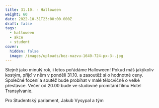 ```yaml
---
title: 31.10. - Halloween
weight: 60
date: 2022-10-31T23:00:00.000Z
draft: false
tags:
  - halloween
  - akce
  - student
cover:
  hidden: false
  image: /images/uploads/bez-nazvu-1640-724-px-3-.jpg
---
```

<!--StartFragment-->

Stejně jako minulý rok, i letos pořádáme Halloween! Pokud máš jakýkoliv kostým, přijď v něm v pondělí 31.10. a zasoutěž si o hodnotné ceny. Společné focení a soutěž bude probíhat v malé tělocvičně o velké přestávce. Večer od 20.00 bude ve studovně promítání filmu Hotel Transylvanie.

P﻿ro Studentský parlament, Jakub Vysypal a tým

<!--EndFragment-->